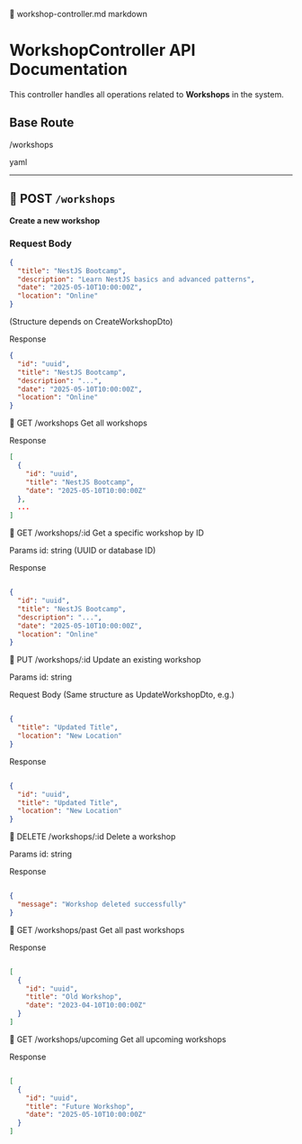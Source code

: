 📄 workshop-controller.md
markdown

# WorkshopController API Documentation

This controller handles all operations related to **Workshops** in the system.

## Base Route

/workshops

yaml


---

## 🔹 POST `/workshops`

**Create a new workshop**

### Request Body

```json
{
  "title": "NestJS Bootcamp",
  "description": "Learn NestJS basics and advanced patterns",
  "date": "2025-05-10T10:00:00Z",
  "location": "Online"
}
```

(Structure depends on CreateWorkshopDto)

Response
```json
{
  "id": "uuid",
  "title": "NestJS Bootcamp",
  "description": "...",
  "date": "2025-05-10T10:00:00Z",
  "location": "Online"
}
```

🔹 GET /workshops
Get all workshops

Response
```json
[
  {
    "id": "uuid",
    "title": "NestJS Bootcamp",
    "date": "2025-05-10T10:00:00Z"
  },
  ...
]
```
🔹 GET /workshops/:id
Get a specific workshop by ID

Params
id: string (UUID or database ID)

Response
```json

{
  "id": "uuid",
  "title": "NestJS Bootcamp",
  "description": "...",
  "date": "2025-05-10T10:00:00Z",
  "location": "Online"
}
```

🔹 PUT /workshops/:id
Update an existing workshop

Params
id: string

Request Body
(Same structure as UpdateWorkshopDto, e.g.)

```json

{
  "title": "Updated Title",
  "location": "New Location"
}
```
Response
```json

{
  "id": "uuid",
  "title": "Updated Title",
  "location": "New Location"
}
```
🔹 DELETE /workshops/:id
Delete a workshop

Params
id: string

Response
```json

{
  "message": "Workshop deleted successfully"
}
```
🔹 GET /workshops/past
Get all past workshops

Response
```json

[
  {
    "id": "uuid",
    "title": "Old Workshop",
    "date": "2023-04-10T10:00:00Z"
  }
]
```
🔹 GET /workshops/upcoming
Get all upcoming workshops

Response
```json

[
  {
    "id": "uuid",
    "title": "Future Workshop",
    "date": "2025-05-10T10:00:00Z"
  }
]
```
